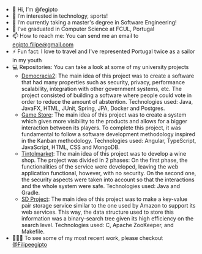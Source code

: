 - 👋 Hi, I’m @fegipto
- 👀 I’m interested in technology, sports!
- 🌱 I’m currently taking a master's degree in Software Engineering!
- 💞️ I’ve graduated in Computer Science at FCUL, Portugal
- 📫 How to reach me: You can send me an email to egipto.filipe@gmail.com
- ⚡ Fun fact: I love to travel and I've represented Portugal twice as a sailor in my youth
- 💻 Repositories: You can take a look at some of my university projects
  - [Democracia2](https://github.com/fegipto/CSS-Project---Democracia2): The main idea of this project was to create a software that had many properties such as security, privacy, performance scalability, integration with other government systems, etc. The project consisted of building a software where people could vote in order to reduce the amount of abstention. Technologies used: Java, JavaFX, HTML, JUnit, Spring, JPA, Docker and Postgres.
  - [Game Store](https://github.com/fegipto/PSI-Project---Game-Store): The main idea of this project was to create a system which gives more visibility to the products and allows for a bigger interaction between its players. To complete this project, it was fundamental to follow a software development methodology inspired in the Kanban methodology. Technologies used: Angular, TypeScript, JavaScript, HTML, CSS and MongoDB.
  - [Tintolmarket](https://github.com/fegipto/SC-Project---Tintolmarket): The main idea of this project was to develop a wine shop. The project was divided in 2 phases: On the first phase, the functionalities of the service were developed, leaving the web application functional, however, with no security. On the second one, the security aspects were taken into account so that the interactions and the whole system were safe. Technologies used: Java and Gradle.
  - [SD Project](https://github.com/fegipto/SD-Project): The main idea of this project was to make a key-value pair storage service similar to the one used by Amazon to support its web services. This way, the data structure used to store this information was a binary-search tree given its high efficiency on the search level. Technologies used: C, Apache ZooKeeper, and Makefile.
- 👨🏼‍💻 To see some of my most recent work, please checkout [@Filipeegipto](https://github.com/Filipeegipto)
<!---
fegipto/fegipto is a ✨ special ✨ repository because its `README.md` (this file) appears on your GitHub profile.
You can click the Preview link to take a look at your changes.
--->
